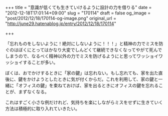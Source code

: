 +++
title = "意識が低くても生きていけるように設計の力を借りる"
date = "2012-12-18T17:01:14+09:00"
slug = "170114"
draft = false
og_image = "post/2012/12/18/170114-og-image.png"
original_url = "http://june29.hatenablog.jp/entry/2012/12/18/170114"

+++

<p>「忘れものをしないように！絶対にしないように！！！」と精神の力でミスを防ぐのはぼくにとってはかなり大変でしんどくて継続できなくなってやがて死んでしまうので、なるべく精神以外の力でミスを防げるようにと思ってワッショイワッショイすることが多い。</p>
<p>ぼくは、おでかけするときに「家の鍵」は忘れない。もし忘れても、家を出た直後に、鍵をかけようとしたときに気が付くからだ。これを利用して、家の鍵と一緒に「オフィスの鍵」を束ねておけば、家を出るときにオフィスの鍵を忘れることが、まずなくなる。</p>
<p>これはすごく小さな例だけれど、気持ちを楽にしながらミスをせずに生きていく方法は積極的に取り入れていきたい。</p>